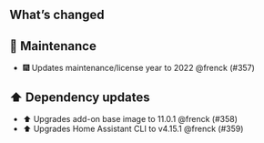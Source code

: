 ## What’s changed

## 🧰 Maintenance

- 🎆 Updates maintenance/license year to 2022 @frenck (#357)

## ⬆️ Dependency updates

- ⬆️ Upgrades add-on base image to 11.0.1 @frenck (#358)
- ⬆️ Upgrades Home Assistant CLI to v4.15.1 @frenck (#359)
